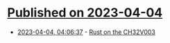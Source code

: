 # [Published on 2023-04-04](index.md)

* [2023-04-04, 04:06:37](https://lobste.rs/s/kwrma0/rust_on_ch32v003) - [Rust on the CH32V003](https://noxim.xyz/blog/rust-ch32v003/)
